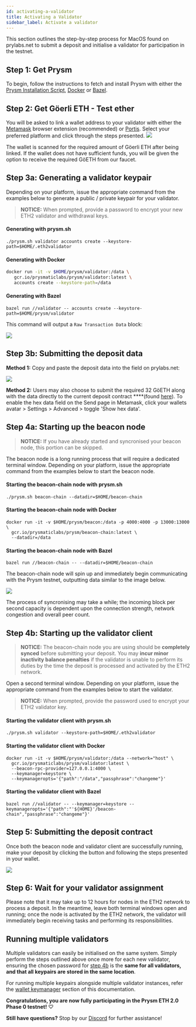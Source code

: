 ```yaml
---
id: activating-a-validator
title: Activating a Validator
sidebar_label: Activate a validator
---
```

This section outlines the step-by-step process for MacOS found on prylabs.net to submit a deposit and initialise a validator for participation in the testnet.


## Step 1: Get Prysm

To begin, follow the instructions to fetch and install Prysm with either the [Prysm Installation Script](/docs/install/mac), [Docker](/docs/install/mac/docker) or [Bazel](/docs/install/mac/bazel).

## Step 2: Get Göerli ETH - Test ether

You will be asked to link a wallet address to your validator with either the [Metamask](https://metamask.io/) browser extension \(recommended\) or [Portis](https://portis.io). Select your preferred platform and click through the steps presented.
![](https://blobscdn.gitbook.com/v0/b/gitbook-28427.appspot.com/o/assets%2F-LRNnKRqTm4z1mzdDqDF%2F-LuJpxGKxOpat8TfDxPP%2F-Lua4msnLMulYW-XYrN_%2F2.png?alt=media&token=8268d6b5-97da-414a-9110-141a7aaeb3de)

The wallet is scanned for the required amount of Göerli ETH after being linked. If the wallet does not have sufficient funds, you will be given the option to receive the required GöETH from our faucet.

## Step 3a: Generating a validator keypair

Depending on your platform, issue the appropriate command from the examples below to generate a public / private keypair for your validator.  

> **NOTICE:** When prompted, provide a password to encrypt your new ETH2 validator and withdrawal keys.

#### Generating with prysm.sh

```text
./prysm.sh validator accounts create --keystore-path=$HOME/.eth2validator
```

#### Generating with Docker

```bash
docker run -it -v $HOME/prysm/validator:/data \
   gcr.io/prysmaticlabs/prysm/validator:latest \
   accounts create --keystore-path=/data
```

#### Generating with Bazel

```text
bazel run //validator -- accounts create --keystore-path=$HOME/prysm/validator
```

This command will output a `Raw Transaction Data` block:

![](https://blobscdn.gitbook.com/v0/b/gitbook-28427.appspot.com/o/assets%2F-LRNnKRqTm4z1mzdDqDF%2F-LuJpxGKxOpat8TfDxPP%2F-Lua3OVmMOefnzXXvdGq%2F4.png?alt=media&token=96459a93-055c-4bf1-a0af-07a900d7b47f)

## Step 3b: Submitting the deposit data

**Method 1:** Copy and paste the deposit data into the field on prylabs.net:

![](https://blobscdn.gitbook.com/v0/b/gitbook-28427.appspot.com/o/assets%2F-LRNnKRqTm4z1mzdDqDF%2F-Lua_6kBgtyMjsJFCSPr%2F-Lua_XtevNAg0ybDIGfI%2F77.png?alt=media&token=ee25ea72-3436-455e-b28c-66471b5ddf88)

**Method 2:** Users may also choose to submit the required 32 GöETH along with the data directly to the current deposit contract ****\(found [here](https://prylabs.net/contract)\). To enable the hex data field on the Send page in Metamask, click your wallets avatar &gt; Settings &gt; Advanced &gt; toggle 'Show hex data'.

## Step 4a: Starting up the beacon node

> **NOTICE:** If you have already started and syncronised your beacon node, this portion can be skipped.

The beacon node is a long running process that will require a dedicated terminal window. Depending on your platform, issue the appropriate command from the examples below to start the beacon node.

#### Starting the beacon-chain node with prysm.sh

```text
./prysm.sh beacon-chain --datadir=$HOME/beacon-chain
```

#### Starting the beacon-chain node with Docker

```text
docker run -it -v $HOME/prysm/beacon:/data -p 4000:4000 -p 13000:13000 \
  gcr.io/prysmaticlabs/prysm/beacon-chain:latest \
  --datadir=/data
```

#### Starting the beacon-chain node with Bazel

```text
bazel run //beacon-chain -- --datadir=$HOME/beacon-chain
```

The beacon-chain node will spin up and immediately begin communicating with the Prysm testnet, outputting data similar to the image below.

![](https://blobscdn.gitbook.com/v0/b/gitbook-28427.appspot.com/o/assets%2F-LRNnKRqTm4z1mzdDqDF%2F-Lua_6kBgtyMjsJFCSPr%2F-LuaaWo6lTgjk4e7WQ4p%2F9.png?alt=media&token=901b8c14-2a09-4365-bf63-1991c4996544)

The process of syncronising may take a while; the incoming block per second capacity is dependent upon the connection strength, network congestion and overall peer count.

## Step 4b: Starting up the validator client

> **NOTICE:** The beacon-chain node you are using should be **completely synced** before submitting your deposit. You may **incur minor inactivity balance penalties** if the validator is unable to perform its duties by the time the deposit is processed and activated by the ETH2 network.

Open a second terminal window. Depending on your platform, issue the appropriate command from the examples below to start the validator.

> **NOTICE:** When prompted, provide the password used to encrypt your ETH2 validator key.

#### Starting the validator client with prysm.sh

```text
./prysm.sh validator --keystore-path=$HOME/.eth2validator
```

#### Starting the validator client with Docker

```text
docker run -it -v $HOME/prysm/validator:/data --network="host" \
  gcr.io/prysmaticlabs/prysm/validator:latest \
  --beacon-rpc-provider=127.0.0.1:4000 \
  --keymanager=keystore \
  --keymanageropts='{"path":"/data","passphrase":"changeme"}'
```

#### Starting the validator client with Bazel

```text
bazel run //validator -- --keymanager=keystore --keymanageropts='{"path":"'${HOME}'/beacon-chain","passphrase":"changeme"}'
```

## Step 5: Submitting the deposit contract

Once both the beacon node and validator client are successfully running, make your deposit by clicking the button and following the steps presented in your wallet.

![](https://blobscdn.gitbook.com/v0/b/gitbook-28427.appspot.com/o/assets%2F-LRNnKRqTm4z1mzdDqDF%2F-LuJpxGKxOpat8TfDxPP%2F-Lua3RjIGSbGQbe7NrjZ%2F5.png?alt=media&token=0561a974-edf7-49f9-b225-8997982eb8e0)

## Step 6: Wait for your validator assignment

Please note that it may take up to 12 hours for nodes in the ETH2 network to process a deposit. In the meantime, leave both terminal windows open and running; once the node is activated by the ETH2 network, the validator will immediately begin receiving tasks and performing its responsibilities.

## Running multiple validators

Multiple validators can easily be initialised on the same system. Simply perform the steps outlined above once more for each new validator, ensuring the chosen password for [step 4b](activating-a-validator#step-4b-securing-the-validator-key) is the **same for all validators, and that all keypairs are stored in the same location**.

For running multiple keypairs alongside multiple validator instances, refer the [wallet keymanager](/docs/prysm-usage/wallet-keymanager) section of this documentation.

**Congratulations, you are now fully participating in the Prysm ETH 2.0 Phase 0 testnet!** ♡

**Still have questions?**  Stop by our [Discord](https://discord.gg/KSA7rPr) for further assistance!
